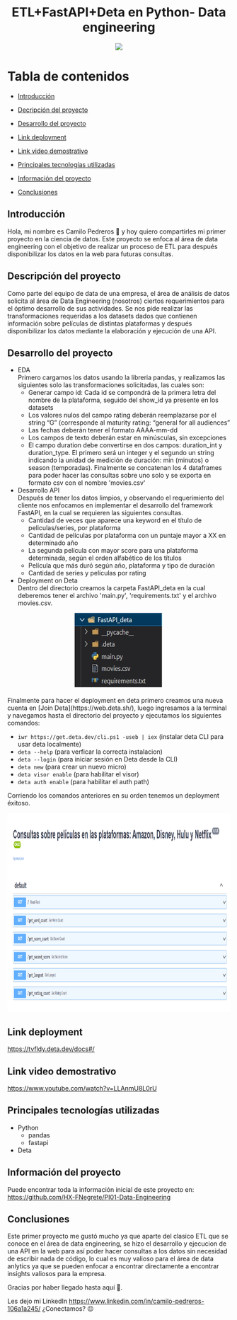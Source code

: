 <h1 align="center"> ETL+FastAPI+Deta en Python- Data engineering </h1>

<p align="center">
   <img src="https://img.shields.io/badge/STATUS-%20FINALIZADO-green">
   </p>
   
# Tabla de contenidos
* [Introducción](#Introducción)

* [Decripción del proyecto](#Descripción-del-proyecto)

* [Desarrollo del proyecto](#Desarrollo-del-proyecto)

* [Link deployment](#Link-deployment)

* [Link video demostrativo](#Link-video-demostrativo)

* [Principales tecnologías utilizadas](#Principales-tecnologías-utilizadas)

* [Información del proyecto](#Información-del-proyecto)

* [Conclusiones](#Conclusiones)

## Introducción
Hola, mi nombre es Camilo Pedreros :wave: y hoy quiero compartirles mi primer proyecto
en la ciencia de datos. Este proyecto se enfoca al área de data engineering con el objetivo de realizar un proceso de ETL para después disponibilizar los datos en la web para futuras consultas.

## Descripción del proyecto
Como parte del equipo de data de una empresa, el área de análisis de datos solicita al área de Data Engineering (nosotros) ciertos requerimientos para el óptimo desarrollo de sus actividades.
Se nos pide realizar  las transformaciones requeridas a los datasets dados que contienen información sobre películas de distintas plataformas y después disponibilizar los datos mediante la elaboración y ejecución de una API.


## Desarrollo del proyecto

*  EDA \
Primero cargamos los datos usando la libreria pandas, y realizamos las siguientes solo las  transformaciones solicitadas, las cuales son:
    + Generar campo id: Cada id se compondrá de la primera letra del nombre de la plataforma, seguido del show_id ya presente en los datasets 
    + Los valores nulos del campo rating deberán reemplazarse por el string “G” (corresponde al maturity rating: “general for all audiences”
    + Las fechas deberán tener el formato AAAA-mm-dd
    + Los campos de texto deberán estar en minúsculas, sin excepciones
    + El campo duration debe convertirse en dos campos: duration_int y duration_type. El primero será un integer y el segundo un string indicando la unidad de medición de duración: min (minutos) o season (temporadas).
Finalmente se concatenan los 4 dataframes para poder hacer las consultas sobre uno solo y se exporta en formato csv con el nombre 'movies.csv'
* Desarrollo API \
Después de tener los datos limpios, y observando el requerimiento del cliente nos enfocamos en implementar el desarrollo del framework FastAPI, en la cual se requieren las siguientes consultas.
    + Cantidad de veces que aparece una keyword en el título de peliculas/series, por plataforma
    + Cantidad de películas por plataforma con un puntaje mayor a XX en determinado año
    + La segunda película con mayor score para una plataforma determinada, según el orden alfabético de los títulos
    + Película que más duró según año, plataforma y tipo de duración
    + Cantidad de series y películas por rating
* Deployment on Deta \
Dentro del directorio creamos la carpeta FastAPI_deta en la cual deberemos tener el archivo 'main.py', 'requirements.txt' y el archivo movies.csv.
<p align="center">
  <img width="200" height="172" src="Images/dependencias.jpg">
</p>
Finalmente para hacer el deployment en deta primero creamos una nueva cuenta en [Join Deta](https://web.deta.sh/), luego ingresamos a la terminal y navegamos hasta el directorio del proyecto y ejecutamos los siguientes comandos:

* `iwr https://get.deta.dev/cli.ps1 -useb | iex` (instalar deta CLI para usar deta localmente)
* `deta --help` (para verficar la correcta instalacion)
* `deta --login` (para iniciar sesión en Deta desde la CLI)
* `deta new` (para crear un nuevo micro)
* `deta visor enable` (para habilitar el visor)
* `deta auth enable` (para habilitar el auth path)

Corriendo los comandos anteriores en su orden tenemos un deployment éxitoso.
<p align="center">
  <img width="700" height="450" src="Images/APIweb.png">
</p>

## Link deployment 
https://tvfldy.deta.dev/docs#/

## Link video demostrativo 
https://www.youtube.com/watch?v=LLAnmU8L0rU

## Principales tecnologías utilizadas

* Python
    + pandas
    + fastapi
* Deta

## Información del proyecto
Puede encontrar toda la información inicial de este proyecto en: https://github.com/HX-FNegrete/PI01-Data-Engineering
## Conclusiones

Este primer proyecto me gustó mucho ya que aparte del clasico ETL que se conoce en el área de data engineering, se hizo el desarrollo y ejecucion de una API en la web para así poder hacer consultas a los datos sin necesidad de escribir nada de código, lo cual es muy valioso para el área de data anlytics ya que se pueden enfocar a encontrar directamente a encontrar insights valiosos para la empresa.

Gracias por haber llegado hasta aquí 💛.

Les dejo mi LinkedIn https://www.linkedin.com/in/camilo-pedreros-106a1a245/ ¿Conectamos? 😉
